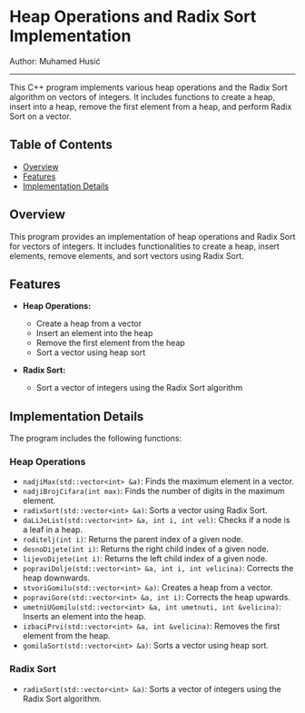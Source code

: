 # Heap Operations and Radix Sort Implementation

Author: Muhamed Husić

---

This C++ program implements various heap operations and the Radix Sort algorithm on vectors of integers. It includes functions to create a heap, insert into a heap, remove the first element from a heap, and perform Radix Sort on a vector.

## Table of Contents

- [Overview](#overview)
- [Features](#features)
- [Implementation Details](#implementation-details)

## Overview

This program provides an implementation of heap operations and Radix Sort for vectors of integers. It includes functionalities to create a heap, insert elements, remove elements, and sort vectors using Radix Sort.

## Features

- **Heap Operations:**
  - Create a heap from a vector
  - Insert an element into the heap
  - Remove the first element from the heap
  - Sort a vector using heap sort
  
- **Radix Sort:**
  - Sort a vector of integers using the Radix Sort algorithm

## Implementation Details

The program includes the following functions:

### Heap Operations
- `nadjiMax(std::vector<int> &a)`: Finds the maximum element in a vector.
- `nadjiBrojCifara(int max)`: Finds the number of digits in the maximum element.
- `radixSort(std::vector<int> &a)`: Sorts a vector using Radix Sort.
- `daLiJeList(std::vector<int> &a, int i, int vel)`: Checks if a node is a leaf in a heap.
- `roditelj(int i)`: Returns the parent index of a given node.
- `desnoDijete(int i)`: Returns the right child index of a given node.
- `lijevoDijete(int i)`: Returns the left child index of a given node.
- `popraviDolje(std::vector<int> &a, int i, int velicina)`: Corrects the heap downwards.
- `stvoriGomilu(std::vector<int> &a)`: Creates a heap from a vector.
- `popraviGore(std::vector<int> &a, int i)`: Corrects the heap upwards.
- `umetniUGomilu(std::vector<int> &a, int umetnuti, int &velicina)`: Inserts an element into the heap.
- `izbaciPrvi(std::vector<int> &a, int &velicina)`: Removes the first element from the heap.
- `gomilaSort(std::vector<int> &a)`: Sorts a vector using heap sort.

### Radix Sort
- `radixSort(std::vector<int> &a)`: Sorts a vector of integers using the Radix Sort algorithm.
